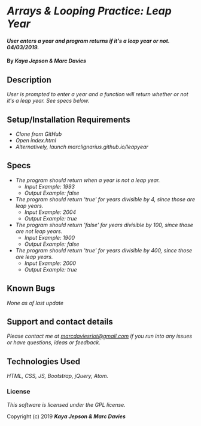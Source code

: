 # _Arrays & Looping Practice: Leap Year_

#### _User enters a year and program returns if it's a leap year or not. 04/03/2019._

#### By _**Kaya Jepson & Marc Davies**_

## Description

_User is prompted to enter a year and a function will return whether or not it's a leap year. See specs below._

## Setup/Installation Requirements

* _Clone from GitHub_
* _Open index.html_
* _Alternatively, launch marclignarius.github.io/leapyear_

## Specs

* _The program should return when a year is not a leap year._
  * _Input Example: 1993_
  * _Output Example: false_
* _The program should return 'true' for years divisible by 4, since those are leap years._
  * _Input Example: 2004_
  * _Output Example: true_
* _The program should return 'false' for years divisible by 100, since those are not leap years._
  * _Input Example: 1900_
  * _Output Example: false_
* _The program should return 'true' for years divisible by 400, since those are leap years._
  * _Input Example: 2000_
  * _Output Example: true_

## Known Bugs

_None as of last update_

## Support and contact details

_Please contact me at marcdaviesriot@gmail.com if you run into any issues or have questions, ideas or feedback._

## Technologies Used

_HTML, CSS, JS, Bootstrap, jQuery, Atom._

### License

*This software is licensed under the GPL license.*

Copyright (c) 2019 **_Kaya Jepson & Marc Davies_**
